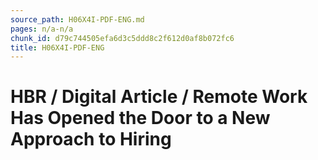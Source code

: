 ```yaml
---
source_path: H06X4I-PDF-ENG.md
pages: n/a-n/a
chunk_id: d79c744505efa6d3c5ddd8c2f612d0af8b072fc6
title: H06X4I-PDF-ENG
---
```

# HBR / Digital Article / Remote Work Has Opened the Door to a New Approach to Hiring
